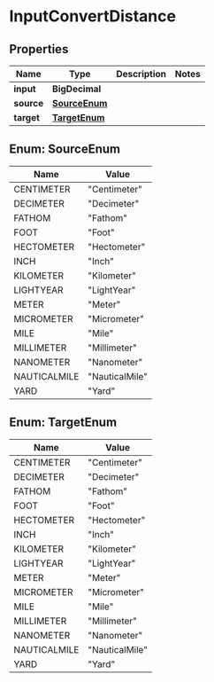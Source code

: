 

# InputConvertDistance

## Properties

Name | Type | Description | Notes
------------ | ------------- | ------------- | -------------
**input** | **BigDecimal** |  | 
**source** | [**SourceEnum**](#SourceEnum) |  | 
**target** | [**TargetEnum**](#TargetEnum) |  | 



## Enum: SourceEnum

Name | Value
---- | -----
CENTIMETER | &quot;Centimeter&quot;
DECIMETER | &quot;Decimeter&quot;
FATHOM | &quot;Fathom&quot;
FOOT | &quot;Foot&quot;
HECTOMETER | &quot;Hectometer&quot;
INCH | &quot;Inch&quot;
KILOMETER | &quot;Kilometer&quot;
LIGHTYEAR | &quot;LightYear&quot;
METER | &quot;Meter&quot;
MICROMETER | &quot;Micrometer&quot;
MILE | &quot;Mile&quot;
MILLIMETER | &quot;Millimeter&quot;
NANOMETER | &quot;Nanometer&quot;
NAUTICALMILE | &quot;NauticalMile&quot;
YARD | &quot;Yard&quot;



## Enum: TargetEnum

Name | Value
---- | -----
CENTIMETER | &quot;Centimeter&quot;
DECIMETER | &quot;Decimeter&quot;
FATHOM | &quot;Fathom&quot;
FOOT | &quot;Foot&quot;
HECTOMETER | &quot;Hectometer&quot;
INCH | &quot;Inch&quot;
KILOMETER | &quot;Kilometer&quot;
LIGHTYEAR | &quot;LightYear&quot;
METER | &quot;Meter&quot;
MICROMETER | &quot;Micrometer&quot;
MILE | &quot;Mile&quot;
MILLIMETER | &quot;Millimeter&quot;
NANOMETER | &quot;Nanometer&quot;
NAUTICALMILE | &quot;NauticalMile&quot;
YARD | &quot;Yard&quot;



